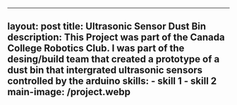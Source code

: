   ---
  layout: post
  title: Ultrasonic Sensor Dust Bin 
  description:  This Project was part of the Canada College Robotics Club. I was part of the desing/build team that created a prototype of a dust bin that intergrated ultrasonic
  sensors controlled by the arduino 
  skills: 
    - skill 1
    - skill 2
  main-image: /project.webp 
  ---
